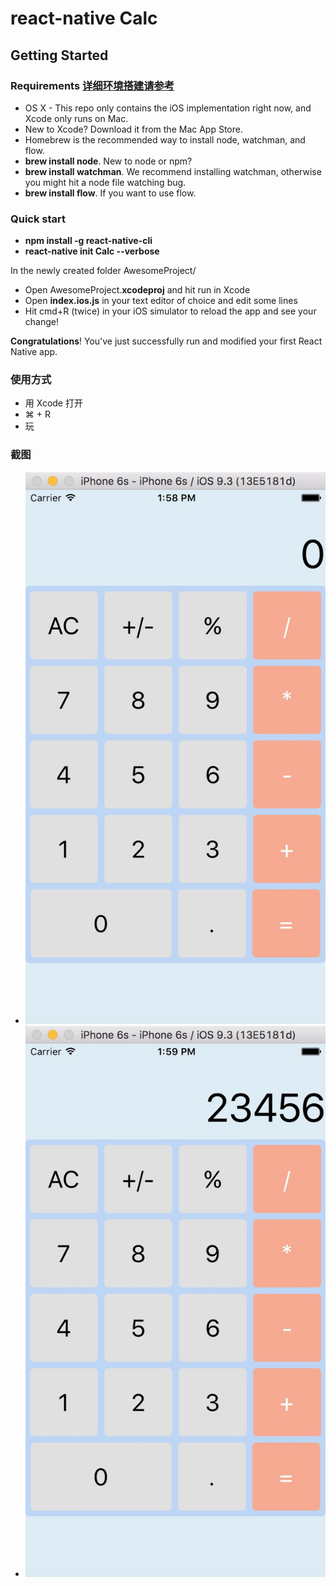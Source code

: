 # react-native Calc

## Getting Started

### Requirements **[详细环境搭建请参考](http://rplees.com/2016/01/14/react_native%E7%8E%AF%E5%A2%83%E6%90%AD%E5%BB%BA/)**
- OS X - This repo only contains the iOS implementation right now, and Xcode only runs on Mac.
- New to Xcode? Download it from the Mac App Store.
- Homebrew is the recommended way to install node, watchman, and flow.
- **brew install node**. New to node or npm?
- **brew install watchman**. We recommend installing watchman, otherwise you might hit a node file watching bug.
- **brew install flow**. If you want to use flow.
### Quick start 
- **npm install -g react-native-cli**
- **react-native init Calc --verbose**

In the newly created folder AwesomeProject/

- Open AwesomeProject.**xcodeproj** and hit run in Xcode
- Open **index.ios.js** in your text editor of choice and edit some lines
- Hit cmd+R (twice) in your iOS simulator to reload the app and see your change!

**Congratulations**! You've just successfully run and modified your first React Native app.

### 使用方式
- 用 Xcode 打开
- ⌘ + R
- 玩
### 截图
- ![screen](screen.png 'screen 截图')
- ![screen2](niuniu.png 'screen2 截图')